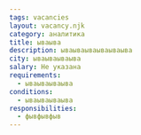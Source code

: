 ```yaml
---
tags: vacancies
layout: vacancy.njk
category: аналитика
title: ываыва
description: ываываываываываыва
city: ываываываыва
salary: Не указана
requirements:
  - ываываываыва
conditions:
  - ываываываыва
responsibilities:
  - фывфывфыв
---
```

